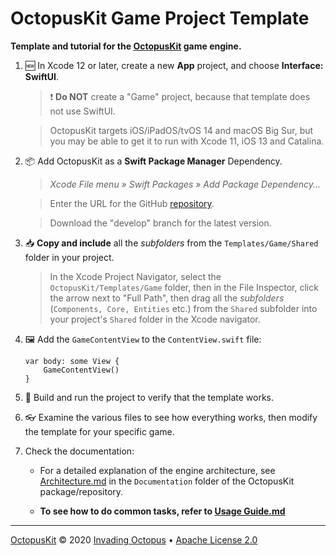 # OctopusKit Game Project Template

**Template and tutorial for the [OctopusKit][repository] game engine.**

1. 🆕 In Xcode 12 or later, create a new **App** project, and choose **Interface: SwiftUI**.
	
	> ❗️ **Do NOT** create a "Game" project, because that template does not use SwiftUI.

	> OctopusKit targets iOS/iPadOS/tvOS 14 and macOS Big Sur, but you may be able to get it to run with Xcode 11, iOS 13 and Catalina.
	
2. 📦 Add OctopusKit as a **Swift Package Manager** Dependency.
    
    > *Xcode File menu » Swift Packages » Add Package Dependency...*
        
    > Enter the URL for the GitHub [repository][repository].
    
    > Download the "develop" branch for the latest version.
    
3. 📥 **Copy and include** all the *subfolders* from the `Templates/Game/Shared` folder in your project. 

    > In the Xcode Project Navigator, select the `OctopusKit/Templates/Game` folder, then in the File Inspector, click the arrow next to "Full Path", then drag all the *subfolders* (`Components, Core, Entities` etc.) from the `Shared` subfolder into your project's `Shared` folder in the Xcode navigator. 

4. 🖼 Add the `GameContentView` to the `ContentView.swift` file:

    ```
    var body: some View {
        GameContentView()
    }
    ```
    	
5. 🚀 Build and run the project to verify that the template works.

6. 👓 Examine the various files to see how everything works, then modify the template for your specific game. 

7. Check the documentation:
    
    * For a detailed explanation of the engine architecture, see [Architecture.md][architecture] in the `Documentation` folder of the OctopusKit package/repository.

    * **To see how to do common tasks, refer to [Usage Guide.md][guide]**

----

[OctopusKit][repository] © 2020 [Invading Octopus][website] • [Apache License 2.0][license]

[repository]: https://github.com/invadingoctopus/octopuskit
[website]: https://invadingoctopus.io
[license]: https://www.apache.org/licenses/LICENSE-2.0.html

[guide]: https://github.com/InvadingOctopus/octopuskit/blob/master/Documentation/Usage%20Guide.md
[architecture]: https://github.com/InvadingOctopus/octopuskit/blob/master/Documentation/Architecture.md
